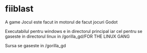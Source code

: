 # fiiblast
A game
Jocul este facut in motorul de facut jocuri Godot

Executabilul pentru windows e in directorul principal iar cel pentru se gaseste in directorul linux in /gorilla_gd/FOR THE LINUX GANG

Sursa se gaseste in /gorilla_gd

